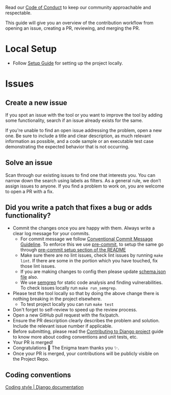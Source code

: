 Read our [Code of Conduct](CODE_OF_CONDUCT.md) to keep our community approachable and respectable.

This guide will give you an overview of the contribution workflow from opening an issue, creating a PR, reviewing, and merging the PR.

# Local Setup
- Follow [Setup Guide](/docs/“How-to”%20guides/User%20Guides/Local%20Developer%20Setup/Local%20Setup%20with%20Docker.md) for setting up the project locally.

# Issues

## Create a new issue
If you spot an issue with the tool or you want to improve the tool by adding some functionality, search if an issue already exists for the same.

If you're unable to find an open issue addressing the problem, open a new one. Be sure to include a title and clear description, as much relevant information as possible, and a code sample or an executable test case demonstrating the expected behavior that is not occurring.

 ## Solve an issue
Scan through our existing issues to find one that interests you. You can narrow down the search using labels as filters. As a general rule, we don’t assign issues to anyone. If you find a problem to work on, you are welcome to open a PR with a fix.

## Did you write a patch that fixes a bug or adds functionality?
- Commit the changes once you are happy with them. Always write a clear log message for your commits.
  - For commit message we follow [Conventional Commit Message Guideline](https://www.conventionalcommits.org). To enforce this we use [pre-commit](https://pre-commit.com), to setup the same go through [pre-commit setup section of the README](https://github.com/browserstack/enigma#for-contributing-code)
  - Make sure there are no lint issues, check lint issues by running `make lint`. If there are some in the portion which you have touched, fix those lint issues.
  - If you are making changes to config then please update [schema.json file](schema.json) also.
  - We use [semgrep](https://semgrep.dev) for static code analysis and finding vulnerabilities. To check issues locally run `make run_semgrep`.
- Please test the tool locally so that by doing the above change there is nothing breaking in the project elsewhere.
  - To test project locally you can run `make test`
- Don't forget to self-review to speed up the review process.
- Open a new GitHub pull request with the fix/patch.
- Ensure the PR description clearly describes the problem and solution. Include the relevant issue number if applicable.
- Before submitting, please read the [Contributing to Django project](https://docs.djangoproject.com/en/dev/internals/contributing/writing-code/) guide to know more about coding conventions and unit tests, etc.
- Your PR is merged!
- Congratulations 🎉 The Enigma team thanks you ✨.
- Once your PR is merged, your contributions will be publicly visible on the Project Repo.

## Coding conventions
[Coding style | Django documentation](https://docs.djangoproject.com/en/dev/internals/contributing/writing-code/coding-style/)
